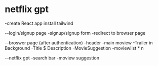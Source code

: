 # netflix gpt

-create React app
install tailwind

--login/signup page
            -signup/signup form
            -redirect to browser page

--broswer page (after authentication)
            -header
            -main moview
                   -Trailer in Background
                   -Title $ Description
                    -MovieSuggestion
                          -moviewlist \* n

--netflix gpt
          -search bar
          -moview suggestion
